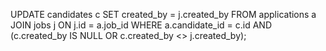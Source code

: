 UPDATE candidates c
SET created_by = j.created_by
FROM applications a
JOIN jobs j ON j.id = a.job_id
WHERE a.candidate_id = c.id
  AND (c.created_by IS NULL OR c.created_by <> j.created_by);
